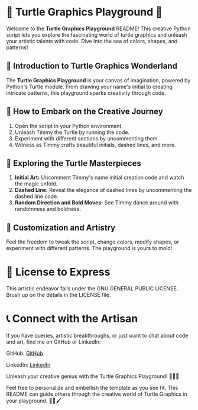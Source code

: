 # 🐢 Turtle Graphics Playground 🎨

Welcome to the **Turtle Graphics Playground** README! This creative Python script lets you explore the fascinating world of turtle graphics and unleash your artistic talents with code. Dive into the sea of colors, shapes, and patterns!

## 🎨 Introduction to Turtle Graphics Wonderland

The **Turtle Graphics Playground** is your canvas of imagination, powered by Python's Turtle module. From drawing your name's initial to creating intricate patterns, this playground sparks creativity through code.

## 🚀 How to Embark on the Creative Journey

1. Open the script in your Python environment.
2. Unleash Timmy the Turtle by running the code.
3. Experiment with different sections by uncommenting them.
4. Witness as Timmy crafts beautiful initials, dashed lines, and more.

## 🎉 Exploring the Turtle Masterpieces

1. **Initial Art:** Uncomment Timmy's name initial creation code and watch the magic unfold.
2. **Dashed Line:** Reveal the elegance of dashed lines by uncommenting the dashed line code.
3. **Random Direction and Bold Moves:** See Timmy dance around with randomness and boldness.

## 🎨 Customization and Artistry

Feel the freedom to tweak the script, change colors, modify shapes, or experiment with different patterns. The playground is yours to mold!

# 📄 License to Express

This artistic endeavor falls under the GNU GENERAL PUBLIC LICENSE. Brush up on the details in the LICENSE file.

# 📞 Connect with the Artisan

If you have queries, artistic breakthroughs, or just want to chat about code and art, find me on GitHub or LinkedIn:

GitHub: [GitHub](https://github.com/Maham-j)

LinkedIn: [LinkedIn](https://www.linkedin.com/in/maham-jamil-268584267)

Unleash your creative genius with the Turtle Graphics Playground! 🎨🐢✨

Feel free to personalize and embellish the template as you see fit. This README can guide others through the creative world of Turtle Graphics in your playground. 🌈🎉🖌️
